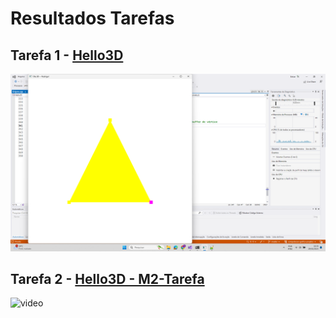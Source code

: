 # Resultados Tarefas
## Tarefa 1 - [Hello3D](Hello3D)
![screenshot](img/tarefa1-screenshot.png)

## Tarefa 2 - [Hello3D - M2-Tarefa](Hello3D_-_M2-Tarefa)
![video](img/tarefa2-video.gif)